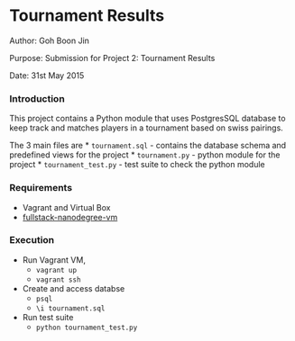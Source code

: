 Tournament Results
==================

Author: Goh Boon Jin

Purpose: Submission for Project 2: Tournament Results

Date: 31st May 2015

### Introduction
This project contains a Python module that uses PostgresSQL database to keep track and matches players in a tournament based on swiss pairings.

The 3 main files are
    * `tournament.sql` - contains the database schema and predefined views for the project
    * `tournament.py` - python module for the project
    * `tournament_test.py` - test suite to check the python module
    
### Requirements
* Vagrant and Virtual Box
* [fullstack-nanodegree-vm](https://github.com/udacity/fullstack-nanodegree-vm)

### Execution
* Run Vagrant VM, 
    * `vagrant up`
    * `vagrant ssh`
* Create and access databse
    * `psql`
    * `\i tournament.sql`
* Run test suite
    * `python tournament_test.py`
